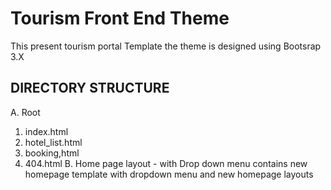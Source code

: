 Tourism Front End Theme
===============================

This present tourism portal Template the theme is designed using Bootsrap 3.X


DIRECTORY STRUCTURE
-------------------

A. Root
1. index.html
2. hotel_list.html
3. booking,html
4. 404.html
B. Home page layout - with Drop down menu contains new  homepage template with dropdown menu and new homepage layouts

